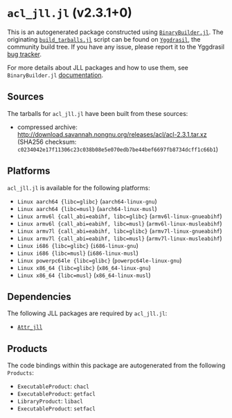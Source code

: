 # `acl_jll.jl` (v2.3.1+0)

This is an autogenerated package constructed using [`BinaryBuilder.jl`](https://github.com/JuliaPackaging/BinaryBuilder.jl). The originating [`build_tarballs.jl`](https://github.com/JuliaPackaging/Yggdrasil/blob/70d14329d720b59b77fd60d721abda5cade27ddb/A/acl/build_tarballs.jl) script can be found on [`Yggdrasil`](https://github.com/JuliaPackaging/Yggdrasil/), the community build tree.  If you have any issue, please report it to the Yggdrasil [bug tracker](https://github.com/JuliaPackaging/Yggdrasil/issues).

For more details about JLL packages and how to use them, see `BinaryBuilder.jl` [documentation](https://juliapackaging.github.io/BinaryBuilder.jl/dev/jll/).

## Sources

The tarballs for `acl_jll.jl` have been built from these sources:

* compressed archive: http://download.savannah.nongnu.org/releases/acl/acl-2.3.1.tar.xz (SHA256 checksum: `c0234042e17f11306c23c038b08e5e070edb7be44bef6697fb8734dcff1c66b1`)

## Platforms

`acl_jll.jl` is available for the following platforms:

* `Linux aarch64 {libc=glibc}` (`aarch64-linux-gnu`)
* `Linux aarch64 {libc=musl}` (`aarch64-linux-musl`)
* `Linux armv6l {call_abi=eabihf, libc=glibc}` (`armv6l-linux-gnueabihf`)
* `Linux armv6l {call_abi=eabihf, libc=musl}` (`armv6l-linux-musleabihf`)
* `Linux armv7l {call_abi=eabihf, libc=glibc}` (`armv7l-linux-gnueabihf`)
* `Linux armv7l {call_abi=eabihf, libc=musl}` (`armv7l-linux-musleabihf`)
* `Linux i686 {libc=glibc}` (`i686-linux-gnu`)
* `Linux i686 {libc=musl}` (`i686-linux-musl`)
* `Linux powerpc64le {libc=glibc}` (`powerpc64le-linux-gnu`)
* `Linux x86_64 {libc=glibc}` (`x86_64-linux-gnu`)
* `Linux x86_64 {libc=musl}` (`x86_64-linux-musl`)

## Dependencies

The following JLL packages are required by `acl_jll.jl`:

* [`Attr_jll`](https://github.com/JuliaBinaryWrappers/Attr_jll.jl)

## Products

The code bindings within this package are autogenerated from the following `Products`:

* `ExecutableProduct`: `chacl`
* `ExecutableProduct`: `getfacl`
* `LibraryProduct`: `libacl`
* `ExecutableProduct`: `setfacl`
